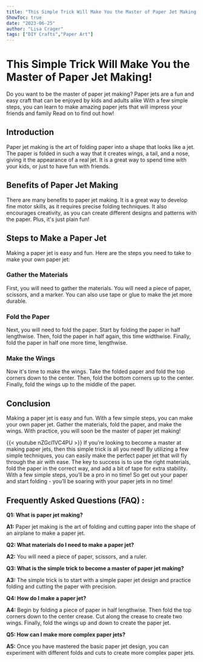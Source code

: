 ```yaml
---
title: "This Simple Trick Will Make You the Master of Paper Jet Making!"
ShowToc: true 
date: "2023-06-25"
author: "Lisa Crager" 
tags: ["DIY Crafts","Paper Art"]
---
```

# This Simple Trick Will Make You the Master of Paper Jet Making!

Do you want to be the master of paper jet making? Paper jets are a fun and easy craft that can be enjoyed by kids and adults alike With a few simple steps, you can learn to make amazing paper jets that will impress your friends and family Read on to find out how!

## Introduction

Paper jet making is the art of folding paper into a shape that looks like a jet. The paper is folded in such a way that it creates wings, a tail, and a nose, giving it the appearance of a real jet. It is a great way to spend time with your kids, or just to have fun with friends. 

## Benefits of Paper Jet Making

There are many benefits to paper jet making. It is a great way to develop fine motor skills, as it requires precise folding techniques. It also encourages creativity, as you can create different designs and patterns with the paper. Plus, it's just plain fun!

## Steps to Make a Paper Jet

Making a paper jet is easy and fun. Here are the steps you need to take to make your own paper jet:

### Gather the Materials

First, you will need to gather the materials. You will need a piece of paper, scissors, and a marker. You can also use tape or glue to make the jet more durable.

### Fold the Paper

Next, you will need to fold the paper. Start by folding the paper in half lengthwise. Then, fold the paper in half again, this time widthwise. Finally, fold the paper in half one more time, lengthwise.

### Make the Wings

Now it's time to make the wings. Take the folded paper and fold the top corners down to the center. Then, fold the bottom corners up to the center. Finally, fold the wings up to the middle of the paper.

## Conclusion

Making a paper jet is easy and fun. With a few simple steps, you can make your own paper jet. Gather the materials, fold the paper, and make the wings. With practice, you will soon be the master of paper jet making!

{{< youtube nZGcl1VC4PU >}} 
If you’re looking to become a master at making paper jets, then this simple trick is all you need! By utilizing a few simple techniques, you can easily make the perfect paper jet that will fly through the air with ease. The key to success is to use the right materials, fold the paper in the correct way, and add a bit of tape for extra stability. With a few simple steps, you’ll be a pro in no time! So get out your paper and start folding - you’ll be soaring with your paper jets in no time!

## Frequently Asked Questions (FAQ) :
**Q1: What is paper jet making?**

**A1:** Paper jet making is the art of folding and cutting paper into the shape of an airplane to make a paper jet. 

**Q2: What materials do I need to make a paper jet?**

**A2:** You will need a piece of paper, scissors, and a ruler. 

**Q3: What is the simple trick to become a master of paper jet making?**

**A3:** The simple trick is to start with a simple paper jet design and practice folding and cutting the paper with precision. 

**Q4: How do I make a paper jet?**

**A4:** Begin by folding a piece of paper in half lengthwise. Then fold the top corners down to the center crease. Cut along the crease to create two wings. Finally, fold the wings up and down to create the paper jet. 

**Q5: How can I make more complex paper jets?**

**A5:** Once you have mastered the basic paper jet design, you can experiment with different folds and cuts to create more complex paper jets.



